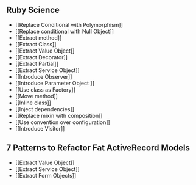 
## Ruby Science

* [[Replace Conditional with Polymorphism]]
* [[Replace conditional with Null Object]]
* [[Extract method]]
* [[Extract Class]]
* [[Extract Value Object]]
* [[Extract Decorator]]
* [[Extract Partial]]
* [[Extract Service Object]]
* [[Introduce Observer]] 
* [[Introduce Parameter Object ]]
* [[Use class as Factory]]
* [[Move method]]
* [[Inline class]]
* [[Inject dependencies]]
* [[Replace mixin with composition]]
* [[Use convention over configuration]]
* [[Introduce Visitor]]


## 7 Patterns to Refactor Fat ActiveRecord Models

* [[Extract Value Object]]
* [[Extract Service Object]]
* [[Extract Form Objects]]